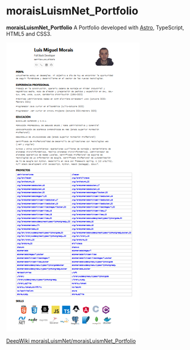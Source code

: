 # moraisLuismNet_Portfolio

**moraisLuismNet_Portfolio** A Portfolio developed with [Astro](https://astro.build/), TypeScript, HTML5 and CSS3.

![moraisLuismNet_Portfolio](img/portfolio.png)

[DeepWiki moraisLuismNet/moraisLuismNet_Portfolio](https://deepwiki.com/moraisLuismNet/moraisLuismNet_Portfolio)